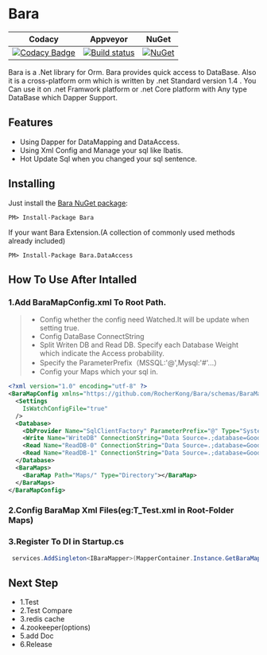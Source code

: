 # Bara
| Codacy | Appveyor | NuGet |
|--------|----------|-------|
|[![Codacy Badge](https://api.codacy.com/project/badge/Grade/2a3146f3f09246d3a1a25826189aa656)](https://www.codacy.com/app/kx.1990/Bara?utm_source=github.com&utm_medium=referral&utm_content=RocherKong/Bara&utm_campaign=badger)|[![Build status](https://ci.appveyor.com/api/projects/status/w20ms4cct4nyl5ar/branch/master?svg=true)](https://ci.appveyor.com/project/RocherKong/bara/branch/master)|  [![NuGet](https://img.shields.io/nuget/v/Bara.svg)](https://www.nuget.org/packages/Bara/)|

Bara is a .Net library for Orm. Bara provides quick access to DataBase. Also it is a cross-platform orm which is written by .net Standard version 1.4 . You Can use it on .net Framwork platform or .net Core platform with Any type DataBase which Dapper Support.
## Features
* Using Dapper for DataMapping and DataAccess. 
* Using Xml Config and Manage your sql like Ibatis.
* Hot Update Sql when you changed your sql sentence.

## Installing
Just install the [Bara NuGet package](http://www.nuget.org/packages/Bara/):

```
PM> Install-Package Bara
```

If your want Bara Extension.(A collection of commonly used methods already included)
```
PM> Install-Package Bara.DataAccess
```

## How To Use After Intalled
### 1.Add **BaraMapConfig.xml** To Root Path.
  > * Config whether the config need Watched.It will be update when setting true.
  > * Config DataBase ConnectString  
  > * Split Writen DB and Read DB. Specify each Database Weight which indicate the Access probability.
  > * Specify the ParameterPrefix（MSSQL:'@',Mysql:'#'...）
  > * Config your Maps which your sql in.

```xml
<?xml version="1.0" encoding="utf-8" ?>
<BaraMapConfig xmlns="https://github.com/RocherKong/Bara/schemas/BaraMapConfig.xsd">
  <Settings
    IsWatchConfigFile="true"
  />
  <Database>
    <DbProvider Name="SqlClientFactory" ParameterPrefix="@" Type="System.Data.SqlClient.SqlClientFactory,System.Data.SqlClient"/>
    <Write Name="WriteDB" ConnectionString="Data Source=.;database=GoodJob;uid=sa;pwd=App1234"/>
    <Read Name="ReadDB-0" ConnectionString="Data Source=.;database=GoodJob;uid=sa;pwd=App1234" Weight="50"/>
    <Read Name="ReadDB-1" ConnectionString="Data Source=.;database=GoodJob;uid=sa;pwd=App1234" Weight="50"/>
  </Database>
  <BaraMaps>
    <BaraMap Path="Maps/" Type="Directory"></BaraMap>
  </BaraMaps>
</BaraMapConfig>
```
### 2.Config BaraMap Xml Files(eg:**T_Test.xml** in Root-Folder Maps)

### 3.Register To DI in Startup.cs
```c#
 services.AddSingleton<IBaraMapper>(MapperContainer.Instance.GetBaraMapper());
```

## Next Step 

* 1.Test
* 2.Test Compare
* 3.redis cache
* 4.zookeeper(options)
* 5.add Doc 
* 6.Release




